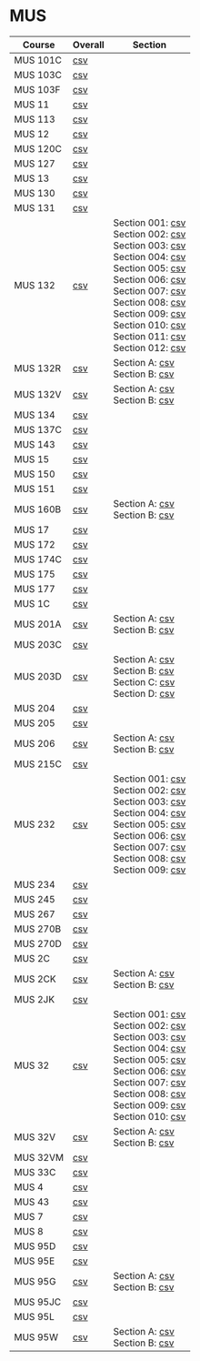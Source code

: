 # MUS

| Course | Overall | Section |
| ------ | ------- | ------- |
| MUS 101C | [csv](https://github.com/UCSD-Historical-Enrollment-Data/2024Spring/blob/main/overall/MUS%20101C.csv) |  |
| MUS 103C | [csv](https://github.com/UCSD-Historical-Enrollment-Data/2024Spring/blob/main/overall/MUS%20103C.csv) |  |
| MUS 103F | [csv](https://github.com/UCSD-Historical-Enrollment-Data/2024Spring/blob/main/overall/MUS%20103F.csv) |  |
| MUS 11 | [csv](https://github.com/UCSD-Historical-Enrollment-Data/2024Spring/blob/main/overall/MUS%2011.csv) |  |
| MUS 113 | [csv](https://github.com/UCSD-Historical-Enrollment-Data/2024Spring/blob/main/overall/MUS%20113.csv) |  |
| MUS 12 | [csv](https://github.com/UCSD-Historical-Enrollment-Data/2024Spring/blob/main/overall/MUS%2012.csv) |  |
| MUS 120C | [csv](https://github.com/UCSD-Historical-Enrollment-Data/2024Spring/blob/main/overall/MUS%20120C.csv) |  |
| MUS 127 | [csv](https://github.com/UCSD-Historical-Enrollment-Data/2024Spring/blob/main/overall/MUS%20127.csv) |  |
| MUS 13 | [csv](https://github.com/UCSD-Historical-Enrollment-Data/2024Spring/blob/main/overall/MUS%2013.csv) |  |
| MUS 130 | [csv](https://github.com/UCSD-Historical-Enrollment-Data/2024Spring/blob/main/overall/MUS%20130.csv) |  |
| MUS 131 | [csv](https://github.com/UCSD-Historical-Enrollment-Data/2024Spring/blob/main/overall/MUS%20131.csv) |  |
| MUS 132 | [csv](https://github.com/UCSD-Historical-Enrollment-Data/2024Spring/blob/main/overall/MUS%20132.csv) | Section 001: [csv](https://github.com/UCSD-Historical-Enrollment-Data/2024Spring/blob/main/section/MUS%20132_001.csv)<br>Section 002: [csv](https://github.com/UCSD-Historical-Enrollment-Data/2024Spring/blob/main/section/MUS%20132_002.csv)<br>Section 003: [csv](https://github.com/UCSD-Historical-Enrollment-Data/2024Spring/blob/main/section/MUS%20132_003.csv)<br>Section 004: [csv](https://github.com/UCSD-Historical-Enrollment-Data/2024Spring/blob/main/section/MUS%20132_004.csv)<br>Section 005: [csv](https://github.com/UCSD-Historical-Enrollment-Data/2024Spring/blob/main/section/MUS%20132_005.csv)<br>Section 006: [csv](https://github.com/UCSD-Historical-Enrollment-Data/2024Spring/blob/main/section/MUS%20132_006.csv)<br>Section 007: [csv](https://github.com/UCSD-Historical-Enrollment-Data/2024Spring/blob/main/section/MUS%20132_007.csv)<br>Section 008: [csv](https://github.com/UCSD-Historical-Enrollment-Data/2024Spring/blob/main/section/MUS%20132_008.csv)<br>Section 009: [csv](https://github.com/UCSD-Historical-Enrollment-Data/2024Spring/blob/main/section/MUS%20132_009.csv)<br>Section 010: [csv](https://github.com/UCSD-Historical-Enrollment-Data/2024Spring/blob/main/section/MUS%20132_010.csv)<br>Section 011: [csv](https://github.com/UCSD-Historical-Enrollment-Data/2024Spring/blob/main/section/MUS%20132_011.csv)<br>Section 012: [csv](https://github.com/UCSD-Historical-Enrollment-Data/2024Spring/blob/main/section/MUS%20132_012.csv) |
| MUS 132R | [csv](https://github.com/UCSD-Historical-Enrollment-Data/2024Spring/blob/main/overall/MUS%20132R.csv) | Section A: [csv](https://github.com/UCSD-Historical-Enrollment-Data/2024Spring/blob/main/section/MUS%20132R_A.csv)<br>Section B: [csv](https://github.com/UCSD-Historical-Enrollment-Data/2024Spring/blob/main/section/MUS%20132R_B.csv) |
| MUS 132V | [csv](https://github.com/UCSD-Historical-Enrollment-Data/2024Spring/blob/main/overall/MUS%20132V.csv) | Section A: [csv](https://github.com/UCSD-Historical-Enrollment-Data/2024Spring/blob/main/section/MUS%20132V_A.csv)<br>Section B: [csv](https://github.com/UCSD-Historical-Enrollment-Data/2024Spring/blob/main/section/MUS%20132V_B.csv) |
| MUS 134 | [csv](https://github.com/UCSD-Historical-Enrollment-Data/2024Spring/blob/main/overall/MUS%20134.csv) |  |
| MUS 137C | [csv](https://github.com/UCSD-Historical-Enrollment-Data/2024Spring/blob/main/overall/MUS%20137C.csv) |  |
| MUS 143 | [csv](https://github.com/UCSD-Historical-Enrollment-Data/2024Spring/blob/main/overall/MUS%20143.csv) |  |
| MUS 15 | [csv](https://github.com/UCSD-Historical-Enrollment-Data/2024Spring/blob/main/overall/MUS%2015.csv) |  |
| MUS 150 | [csv](https://github.com/UCSD-Historical-Enrollment-Data/2024Spring/blob/main/overall/MUS%20150.csv) |  |
| MUS 151 | [csv](https://github.com/UCSD-Historical-Enrollment-Data/2024Spring/blob/main/overall/MUS%20151.csv) |  |
| MUS 160B | [csv](https://github.com/UCSD-Historical-Enrollment-Data/2024Spring/blob/main/overall/MUS%20160B.csv) | Section A: [csv](https://github.com/UCSD-Historical-Enrollment-Data/2024Spring/blob/main/section/MUS%20160B_A.csv)<br>Section B: [csv](https://github.com/UCSD-Historical-Enrollment-Data/2024Spring/blob/main/section/MUS%20160B_B.csv) |
| MUS 17 | [csv](https://github.com/UCSD-Historical-Enrollment-Data/2024Spring/blob/main/overall/MUS%2017.csv) |  |
| MUS 172 | [csv](https://github.com/UCSD-Historical-Enrollment-Data/2024Spring/blob/main/overall/MUS%20172.csv) |  |
| MUS 174C | [csv](https://github.com/UCSD-Historical-Enrollment-Data/2024Spring/blob/main/overall/MUS%20174C.csv) |  |
| MUS 175 | [csv](https://github.com/UCSD-Historical-Enrollment-Data/2024Spring/blob/main/overall/MUS%20175.csv) |  |
| MUS 177 | [csv](https://github.com/UCSD-Historical-Enrollment-Data/2024Spring/blob/main/overall/MUS%20177.csv) |  |
| MUS 1C | [csv](https://github.com/UCSD-Historical-Enrollment-Data/2024Spring/blob/main/overall/MUS%201C.csv) |  |
| MUS 201A | [csv](https://github.com/UCSD-Historical-Enrollment-Data/2024Spring/blob/main/overall/MUS%20201A.csv) | Section A: [csv](https://github.com/UCSD-Historical-Enrollment-Data/2024Spring/blob/main/section/MUS%20201A_A.csv)<br>Section B: [csv](https://github.com/UCSD-Historical-Enrollment-Data/2024Spring/blob/main/section/MUS%20201A_B.csv) |
| MUS 203C | [csv](https://github.com/UCSD-Historical-Enrollment-Data/2024Spring/blob/main/overall/MUS%20203C.csv) |  |
| MUS 203D | [csv](https://github.com/UCSD-Historical-Enrollment-Data/2024Spring/blob/main/overall/MUS%20203D.csv) | Section A: [csv](https://github.com/UCSD-Historical-Enrollment-Data/2024Spring/blob/main/section/MUS%20203D_A.csv)<br>Section B: [csv](https://github.com/UCSD-Historical-Enrollment-Data/2024Spring/blob/main/section/MUS%20203D_B.csv)<br>Section C: [csv](https://github.com/UCSD-Historical-Enrollment-Data/2024Spring/blob/main/section/MUS%20203D_C.csv)<br>Section D: [csv](https://github.com/UCSD-Historical-Enrollment-Data/2024Spring/blob/main/section/MUS%20203D_D.csv) |
| MUS 204 | [csv](https://github.com/UCSD-Historical-Enrollment-Data/2024Spring/blob/main/overall/MUS%20204.csv) |  |
| MUS 205 | [csv](https://github.com/UCSD-Historical-Enrollment-Data/2024Spring/blob/main/overall/MUS%20205.csv) |  |
| MUS 206 | [csv](https://github.com/UCSD-Historical-Enrollment-Data/2024Spring/blob/main/overall/MUS%20206.csv) | Section A: [csv](https://github.com/UCSD-Historical-Enrollment-Data/2024Spring/blob/main/section/MUS%20206_A.csv)<br>Section B: [csv](https://github.com/UCSD-Historical-Enrollment-Data/2024Spring/blob/main/section/MUS%20206_B.csv) |
| MUS 215C | [csv](https://github.com/UCSD-Historical-Enrollment-Data/2024Spring/blob/main/overall/MUS%20215C.csv) |  |
| MUS 232 | [csv](https://github.com/UCSD-Historical-Enrollment-Data/2024Spring/blob/main/overall/MUS%20232.csv) | Section 001: [csv](https://github.com/UCSD-Historical-Enrollment-Data/2024Spring/blob/main/section/MUS%20232_001.csv)<br>Section 002: [csv](https://github.com/UCSD-Historical-Enrollment-Data/2024Spring/blob/main/section/MUS%20232_002.csv)<br>Section 003: [csv](https://github.com/UCSD-Historical-Enrollment-Data/2024Spring/blob/main/section/MUS%20232_003.csv)<br>Section 004: [csv](https://github.com/UCSD-Historical-Enrollment-Data/2024Spring/blob/main/section/MUS%20232_004.csv)<br>Section 005: [csv](https://github.com/UCSD-Historical-Enrollment-Data/2024Spring/blob/main/section/MUS%20232_005.csv)<br>Section 006: [csv](https://github.com/UCSD-Historical-Enrollment-Data/2024Spring/blob/main/section/MUS%20232_006.csv)<br>Section 007: [csv](https://github.com/UCSD-Historical-Enrollment-Data/2024Spring/blob/main/section/MUS%20232_007.csv)<br>Section 008: [csv](https://github.com/UCSD-Historical-Enrollment-Data/2024Spring/blob/main/section/MUS%20232_008.csv)<br>Section 009: [csv](https://github.com/UCSD-Historical-Enrollment-Data/2024Spring/blob/main/section/MUS%20232_009.csv) |
| MUS 234 | [csv](https://github.com/UCSD-Historical-Enrollment-Data/2024Spring/blob/main/overall/MUS%20234.csv) |  |
| MUS 245 | [csv](https://github.com/UCSD-Historical-Enrollment-Data/2024Spring/blob/main/overall/MUS%20245.csv) |  |
| MUS 267 | [csv](https://github.com/UCSD-Historical-Enrollment-Data/2024Spring/blob/main/overall/MUS%20267.csv) |  |
| MUS 270B | [csv](https://github.com/UCSD-Historical-Enrollment-Data/2024Spring/blob/main/overall/MUS%20270B.csv) |  |
| MUS 270D | [csv](https://github.com/UCSD-Historical-Enrollment-Data/2024Spring/blob/main/overall/MUS%20270D.csv) |  |
| MUS 2C | [csv](https://github.com/UCSD-Historical-Enrollment-Data/2024Spring/blob/main/overall/MUS%202C.csv) |  |
| MUS 2CK | [csv](https://github.com/UCSD-Historical-Enrollment-Data/2024Spring/blob/main/overall/MUS%202CK.csv) | Section A: [csv](https://github.com/UCSD-Historical-Enrollment-Data/2024Spring/blob/main/section/MUS%202CK_A.csv)<br>Section B: [csv](https://github.com/UCSD-Historical-Enrollment-Data/2024Spring/blob/main/section/MUS%202CK_B.csv) |
| MUS 2JK | [csv](https://github.com/UCSD-Historical-Enrollment-Data/2024Spring/blob/main/overall/MUS%202JK.csv) |  |
| MUS 32 | [csv](https://github.com/UCSD-Historical-Enrollment-Data/2024Spring/blob/main/overall/MUS%2032.csv) | Section 001: [csv](https://github.com/UCSD-Historical-Enrollment-Data/2024Spring/blob/main/section/MUS%2032_001.csv)<br>Section 002: [csv](https://github.com/UCSD-Historical-Enrollment-Data/2024Spring/blob/main/section/MUS%2032_002.csv)<br>Section 003: [csv](https://github.com/UCSD-Historical-Enrollment-Data/2024Spring/blob/main/section/MUS%2032_003.csv)<br>Section 004: [csv](https://github.com/UCSD-Historical-Enrollment-Data/2024Spring/blob/main/section/MUS%2032_004.csv)<br>Section 005: [csv](https://github.com/UCSD-Historical-Enrollment-Data/2024Spring/blob/main/section/MUS%2032_005.csv)<br>Section 006: [csv](https://github.com/UCSD-Historical-Enrollment-Data/2024Spring/blob/main/section/MUS%2032_006.csv)<br>Section 007: [csv](https://github.com/UCSD-Historical-Enrollment-Data/2024Spring/blob/main/section/MUS%2032_007.csv)<br>Section 008: [csv](https://github.com/UCSD-Historical-Enrollment-Data/2024Spring/blob/main/section/MUS%2032_008.csv)<br>Section 009: [csv](https://github.com/UCSD-Historical-Enrollment-Data/2024Spring/blob/main/section/MUS%2032_009.csv)<br>Section 010: [csv](https://github.com/UCSD-Historical-Enrollment-Data/2024Spring/blob/main/section/MUS%2032_010.csv) |
| MUS 32V | [csv](https://github.com/UCSD-Historical-Enrollment-Data/2024Spring/blob/main/overall/MUS%2032V.csv) | Section A: [csv](https://github.com/UCSD-Historical-Enrollment-Data/2024Spring/blob/main/section/MUS%2032V_A.csv)<br>Section B: [csv](https://github.com/UCSD-Historical-Enrollment-Data/2024Spring/blob/main/section/MUS%2032V_B.csv) |
| MUS 32VM | [csv](https://github.com/UCSD-Historical-Enrollment-Data/2024Spring/blob/main/overall/MUS%2032VM.csv) |  |
| MUS 33C | [csv](https://github.com/UCSD-Historical-Enrollment-Data/2024Spring/blob/main/overall/MUS%2033C.csv) |  |
| MUS 4 | [csv](https://github.com/UCSD-Historical-Enrollment-Data/2024Spring/blob/main/overall/MUS%204.csv) |  |
| MUS 43 | [csv](https://github.com/UCSD-Historical-Enrollment-Data/2024Spring/blob/main/overall/MUS%2043.csv) |  |
| MUS 7 | [csv](https://github.com/UCSD-Historical-Enrollment-Data/2024Spring/blob/main/overall/MUS%207.csv) |  |
| MUS 8 | [csv](https://github.com/UCSD-Historical-Enrollment-Data/2024Spring/blob/main/overall/MUS%208.csv) |  |
| MUS 95D | [csv](https://github.com/UCSD-Historical-Enrollment-Data/2024Spring/blob/main/overall/MUS%2095D.csv) |  |
| MUS 95E | [csv](https://github.com/UCSD-Historical-Enrollment-Data/2024Spring/blob/main/overall/MUS%2095E.csv) |  |
| MUS 95G | [csv](https://github.com/UCSD-Historical-Enrollment-Data/2024Spring/blob/main/overall/MUS%2095G.csv) | Section A: [csv](https://github.com/UCSD-Historical-Enrollment-Data/2024Spring/blob/main/section/MUS%2095G_A.csv)<br>Section B: [csv](https://github.com/UCSD-Historical-Enrollment-Data/2024Spring/blob/main/section/MUS%2095G_B.csv) |
| MUS 95JC | [csv](https://github.com/UCSD-Historical-Enrollment-Data/2024Spring/blob/main/overall/MUS%2095JC.csv) |  |
| MUS 95L | [csv](https://github.com/UCSD-Historical-Enrollment-Data/2024Spring/blob/main/overall/MUS%2095L.csv) |  |
| MUS 95W | [csv](https://github.com/UCSD-Historical-Enrollment-Data/2024Spring/blob/main/overall/MUS%2095W.csv) | Section A: [csv](https://github.com/UCSD-Historical-Enrollment-Data/2024Spring/blob/main/section/MUS%2095W_A.csv)<br>Section B: [csv](https://github.com/UCSD-Historical-Enrollment-Data/2024Spring/blob/main/section/MUS%2095W_B.csv) |
